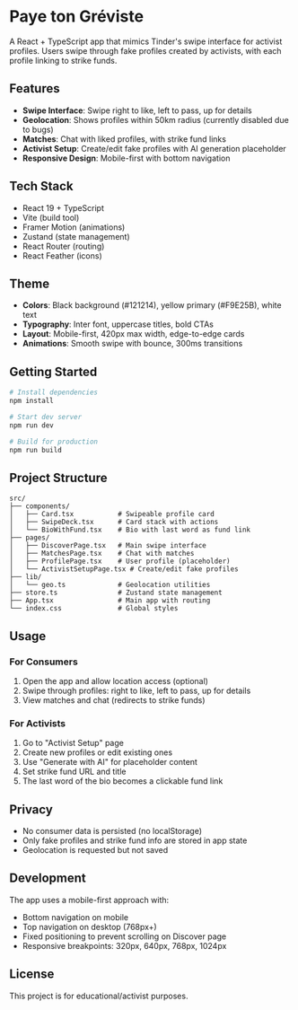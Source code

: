 # Paye ton Gréviste

A React + TypeScript app that mimics Tinder's swipe interface for activist profiles. Users swipe through fake profiles created by activists, with each profile linking to strike funds.

## Features

- **Swipe Interface**: Swipe right to like, left to pass, up for details
- **Geolocation**: Shows profiles within 50km radius (currently disabled due to bugs)
- **Matches**: Chat with liked profiles, with strike fund links
- **Activist Setup**: Create/edit fake profiles with AI generation placeholder
- **Responsive Design**: Mobile-first with bottom navigation

## Tech Stack

- React 19 + TypeScript
- Vite (build tool)
- Framer Motion (animations)
- Zustand (state management)
- React Router (routing)
- React Feather (icons)

## Theme

- **Colors**: Black background (#121214), yellow primary (#F9E25B), white text
- **Typography**: Inter font, uppercase titles, bold CTAs
- **Layout**: Mobile-first, 420px max width, edge-to-edge cards
- **Animations**: Smooth swipe with bounce, 300ms transitions

## Getting Started

```bash
# Install dependencies
npm install

# Start dev server
npm run dev

# Build for production
npm run build
```

## Project Structure

```
src/
├── components/
│   ├── Card.tsx           # Swipeable profile card
│   ├── SwipeDeck.tsx      # Card stack with actions
│   └── BioWithFund.tsx    # Bio with last word as fund link
├── pages/
│   ├── DiscoverPage.tsx   # Main swipe interface
│   ├── MatchesPage.tsx    # Chat with matches
│   ├── ProfilePage.tsx    # User profile (placeholder)
│   └── ActivistSetupPage.tsx # Create/edit fake profiles
├── lib/
│   └── geo.ts             # Geolocation utilities
├── store.ts               # Zustand state management
├── App.tsx                # Main app with routing
└── index.css              # Global styles
```

## Usage

### For Consumers
1. Open the app and allow location access (optional)
2. Swipe through profiles: right to like, left to pass, up for details
3. View matches and chat (redirects to strike funds)

### For Activists
1. Go to "Activist Setup" page
2. Create new profiles or edit existing ones
3. Use "Generate with AI" for placeholder content
4. Set strike fund URL and title
5. The last word of the bio becomes a clickable fund link

## Privacy

- No consumer data is persisted (no localStorage)
- Only fake profiles and strike fund info are stored in app state
- Geolocation is requested but not saved

## Development

The app uses a mobile-first approach with:
- Bottom navigation on mobile
- Top navigation on desktop (768px+)
- Fixed positioning to prevent scrolling on Discover page
- Responsive breakpoints: 320px, 640px, 768px, 1024px

## License

This project is for educational/activist purposes.